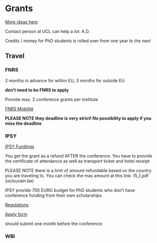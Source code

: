 # Grants

[More ideas here](https://intranet.uclouvain.be/en/myucl/administrations/adre/research-funding-opportunities.html)


Contact person at UCL can help a lot: A.D.

Credits / money for PhD students is rolled over from one year to the next

## Travel

### FNRS


2 months in advance for within EU, 3 months for outside EU


**don’t need to be FNRS to apply**


Provide max. 2 conference grants per institute

[FNRS Mobilité](https://www.frs-fnrs.be/fr/financements/mobilite-monde)

**PLEASE NOTE they deadline is very strict! No possibility to apply if you miss the deadline**

### IPSY

[IPSY Fundings](https://intranet.uclouvain.be/fr/myucl/instituts-recherche/ipsy/formulaire-de-demande-d-indemnisation-pour-les-colloques.html)

You get the grant as a refund AFTER the conference. You have to provide the certificate of attendance as well as transport ticket and hotel receipt

PLEASE NOTE there is a limit of amount refundable based on the country you are traveling to. You can check the max amount at this link: 15_1.pdf (uclouvain.be)

IPSY provide 700 EURO budget for PhD students who don’t have conference funding from their own scholarships.

[Regulations](https://uclouvain.sharepoint.com/sites/ipsy/Documents%20partages/Forms/AllItems.aspx?id=%2Fsites%2Fipsy%2FDocuments%20partages%2FEntrep%C3%B4t%20Web%20IPSY%2FR%C3%A8glement%20attribution%20subvention%20congr%C3%A8soct%5F%5F%2Epdf&parent=%2Fsites%2Fipsy%2FDocuments%20partages%2FEntrep%C3%B4t%20Web%20IPSY)

[Apply form](https://intranet.uclouvain.be/fr/myucl/instituts-recherche/ipsy/formulaire-de-demande-d-indemnisation-pour-les-colloques.html)

should submit one month before the conference.

### WBI

